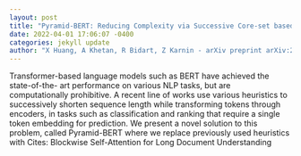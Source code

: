 ```yaml
--- 
layout: post 
title: "Pyramid-BERT: Reducing Complexity via Successive Core-set based Token Selection" 
date: 2022-04-01 17:06:07 -0400 
categories: jekyll update 
author: "X Huang, A Khetan, R Bidart, Z Karnin - arXiv preprint arXiv:2203.14380, 2022" 
--- 
```

Transformer-based language models such as BERT have achieved the state-of-the- art performance on various NLP tasks, but are computationally prohibitive. A recent line of works use various heuristics to successively shorten sequence length while transforming tokens through encoders, in tasks such as classification and ranking that require a single token embedding for prediction. We present a novel solution to this problem, called Pyramid-BERT where we replace previously used heuristics with Cites: Blockwise Self-Attention for Long Document Understanding